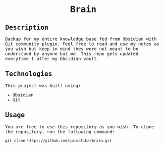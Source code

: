 <samp>
  <h1 align="center">
    Brain
  </h1>

## Description

Backup for my entire knowledge base fed from Obsidian with Git community plugin. Feel free to read and use my notes as you wish but keep in mind they were not meant to be understood by anyone but me. This repo gets updated everytime I alter my Obsidian vault.

## Technologies

This project was built using:

- Obsidian
- Git

## Usage

You are free to use this repository as you wish. To clone the repository, run the following command:

```
git clone https://github.com/guisaliba/brain.git
```

</samp>
